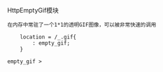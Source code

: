 HttpEmptyGif模块
```
在内存中常驻了一个1*1的透明GIF图像，可以被非常快速的调用

    location = /_.gif{
        : empty_gif;
    }

empty_gif >

```
